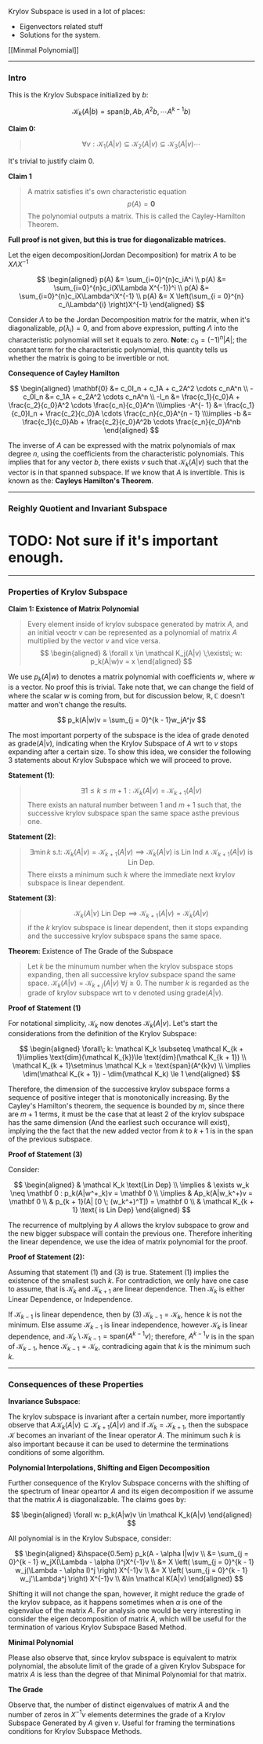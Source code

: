 Krylov Subspace is used in a lot of places: 
* Eigenvectors related stuff
* Solutions for the system. 

[[Minmal Polynomial]]

---
### **Intro**

This is the Krylov Subspace initialized by $b$: 

$$
\mathcal{K}_k(A|b) = \text{span}( b, Ab, A^2b, \cdots A^{k - 1}b)
$$

**Claim 0:**
> $$
> \forall v: \mathcal{K}_1(A|v)  \subseteq  \mathcal{K}_2(A|v)  \subseteq \mathcal{K}_3(A|v)  \cdots 
> $$

It's trivial to justify claim 0. 


**Claim 1**

> A matrix satisfies it's own characteristic equation 
> $$p(A) = \mathbf{0}$$ 
> The polynomial outputs a matrix. This is called the Cayley-Hamilton Theorem. 

**Full proof is not given, but this is true for diagonalizable matrices.** 

Let the eigen decomposition(Jordan Decomposition) for matrix $A$ to be $X\Lambda X^{-1}$

$$
\begin{aligned}
    p(A) &= \sum_{i=0}^{n}c_iA^i
    \\
    p(A) &= \sum_{i=0}^{n}c_i(X\Lambda X^{-1})^i
    \\
    p(A) &= \sum_{i=0}^{n}c_iX\Lambda^iX^{-1}
    \\
    p(A) &= X \left(\sum_{i = 0}^{n}
        c_i\Lambda^{i}
    \right)X^{-1}
\end{aligned}
$$

Consider $\Lambda$ to be the Jordan Decomposition matrix for the matrix, when it's diagonalizable, $p(\lambda_i) = 0$, and from above expression, putting $\Lambda$ into the characteristic polynomial will set it equals to zero. **Note**: $c_0 = (-1)^n|A|$; the constant term for the characteristic polynomial, this quantity tells us whether the matrix is going to be invertible or not. 


**Consequence of Cayley Hamilton**

$$
\begin{aligned}
    \mathbf{0} &= 
        c_0I_n + c_1A + c_2A^2 \cdots c_nA^n
    \\
    -c_0I_n &=  
    c_1A + c_2A^2 \cdots c_nA^n
    \\
    -I_n &= \frac{c_1}{c_0}A + \frac{c_2}{c_0}A^2 \cdots \frac{c_n}{c_0}A^n
    \\\implies
    -A^{- 1} &= \frac{c_1}{c_0}I_n + \frac{c_2}{c_0}A \cdots \frac{c_n}{c_0}A^{n - 1}
    \\\implies
    -b &= \frac{c_1}{c_0}Ab + \frac{c_2}{c_0}A^2b \cdots \frac{c_n}{c_0}A^nb
\end{aligned}
$$

The inverse of $A$ can be expressed with the matrix polynomials of max degree $n$, using the coefficients from the characteristic polynomials. This implies that for any vector $b$, there exists $v$ such that $\mathcal K_{k}(A|v)$ such that the vector is in that spanned subspace. If we know that $A$ is invertible. This is known as the: **Cayleys Hamilton's Theorem**.

---
### **Reighly Quotient and Invariant Subspace**
 
# TODO: Not sure if it's important enough. 

---
### **Properties of Krylov Subspace**

**Claim 1: Existence of Matrix Polynomial**

> Every element inside of krylov subspace generated by matrix $A$, and an initial veoctr $v$ can be represented as a polynomial of matrix $A$ multiplied by the vector $v$ and vice versa. 
> $$
> \begin{aligned}
>     & \forall x \in \mathcal K_j(A|v) \;\exists\; w: p_k(A|w)v = x
> \end{aligned}
> $$

We use $p_k(A|w)$ to denotes a matrix polynomial with coefficients $w$, where $w$ is a vector. No proof this is trivial. Take note that, we can change the field of where the scalar $w$ is coming from, but for discussion below, $\mathbb R, \mathbb C$  doesn't matter and won't change the results. 

$$
p_k(A|w)v = \sum_{j = 0}^{k - 1}w_jA^jv
$$

The most important porperty of the subspace is the idea of grade denoted as $\text{grade}(A|v)$, indicating when the Krylov Subspace of $A$ wrt to $v$ stops expanding after a certain size. To show this idea, we consider the following 3 statements about Krylov Subspace which we will proceed to prove. 

**Statement (1)**: 
> $$\exists 1 \le k \le m + 1: \mathcal K_k(A|v) = \mathcal K_{k + 1}(A|v)$$
> There exists an natural number between $1$ and $m+ 1$ such that, the successive krylov subspace span the same space asthe previous one. 


**Statement (2)**: 
> $$
>     \exists \min k \text{ s.t: }\mathcal K_k(A|v) = \mathcal K_{k + 1}(A|v) \implies 
>     \mathcal K_k(A|v) \text{ is Lin Ind} \wedge \mathcal K_{k + 1}(A|v) \text{ is Lin Dep}. 
> $$
> There eixsts a minimum such $k$ where the immediate next krylov subspace is linear dependent. 


**Statement (3)**: 
> $$\mathcal K_k(A|v) \text{ Lin Dep} \implies \mathcal K_{k + 1}(A|v) = \mathcal K_k(A|v)$$
> if the $k$ krylov subspace is linear dependent, then it stops expanding and the successive krylov subspace spans the same space. 

**Theorem**: Existence of The Grade of the Subspace
> Let $k$ be the minumum number when the krylov subspace stops expanding, then all successive krylov subspace spand the same space. $\mathcal K_k(A|v) = \mathcal K_{k + j}(A|v) \;\forall j \ge 0$. The number $k$ is regarded as the grade of krylov subspace wrt to v denoted using $\text{grade}(A|v)$. 

**Proof of Statement (1)**

For notational simplicity, $\mathcal K_k$ now denotes $\mathcal K_k(A|v)$. Let's start the considerations from the definition of the Krylov Subspace: 

$$
\begin{aligned}
    \forall\; k: \mathcal K_k \subseteq \mathcal K_{k + 1}\implies \text{dim}(\mathcal K_{k})\le \text{dim}(\mathcal K_{k + 1})
    \\
    \mathcal K_{k + 1}\setminus \mathcal K_k = \text{span}(A^{k}v) 
    \\
    \implies \dim(\mathcal K_{k + 1}) - \dim(\mathcal K_k) \le 1
\end{aligned}
$$

Therefore, the dimension of the successive krylov subspace forms a sequence of positive integer that is monotonically increasing. By the Cayley's Hamilton's theorem, the sequence is bounded by $m$, since there are $m + 1$ terms, it must be the case that at least 2 of the krylov subspace has the same dimension (And the earliest such occurance will exist), implying the the fact that the new added vector from $k$ to $k + 1$ is in the span of the previous subspace. 

**Proof of Statement (3)**

Consider: 

$$
\begin{aligned}
    & \mathcal K_k \text{Lin Dep}
    \\
    \implies & \exists w_k \neq \mathbf 0 : p_k(A|w^+_k)v = \mathbf 0
    \\
    \implies & Ap_k(A|w_k^+)v = \mathbf 0
    \\
    & p_{k + 1}(A| [0 \; (w_k^+)^T]) = \mathbf 0
    \\
    & \mathcal K_{k + 1} \text{ is Lin Dep}
\end{aligned}
$$

The recurrence of multplying by $A$ allows the krylov subspace to grow and the new bigger subspace will contain the previous one. Therefore inheriting the linear dependence, we use the idea of matrix polynomial for the proof. 

**Proof of Statement (2):**

Assuming that statement (1) and (3) is true. Statement (1) implies the existence of the smallest such $k$. For contradiction, we only have one case to assume, that is $\mathcal K_k$ and $\mathcal K_{k + 1}$ are linear dependence. Then $\mathcal K_k$ is either Linear Dependence, or Independence. 

If $\mathcal K_{k - 1}$ is linear dependence, then by (3) $\mathcal K_{k - 1} = \mathcal K_k$, hence $k$ is not the minimum. Else assume $\mathcal K_{k - 1}$ is linear independence, however $\mathcal K_k$ is linear dependence, and $\mathcal K_k \setminus \mathcal K_{k - 1} = \text{span}(A^{k - 1}v)$; therefore, $A^{k -1}v$ is in the span of $\mathcal K_{k -1}$, hence $\mathcal K_{k -1} = \mathcal K_k$, contradicing again that $k$ is the minimum such $k$. 

---
### **Consequences of these Properties**

**Invariance Subspace**: 

The krylov subspace is invariant after a certain number, more importantly observe that $A \mathcal K_k(A|v) \subseteq \mathcal K_{k + 1}(A|v)$ and if $\mathcal K_k = \mathcal K_{k + 1}$, then the subspace $\mathcal K$ becomes an invariant of the linear operator $A$. The minimum such $k$ is also important because it can be used to determine the terminations conditions of some algorithm. 

**Polynomial Interpolations, Shifting and Eigen Decomposition**


Further consequence of the Krylov Subspace concerns with the shifting of the spectrum of linear opeartor $A$ and its eigen decomposition if we assume that the matrix $A$ is diagonalizable. The claims goes by: 

$$
\begin{aligned}
    \forall w: p_k(A|w)v \in \mathcal K_k(A|v)
\end{aligned}
$$

All polynomial is in the Krylov Subspace, consider: 

$$
\begin{aligned}
    &\hspace{0.5em} p_k(A - \alpha I|w)v
    \\
    &= \sum_{j = 0}^{k - 1} w_jX(\Lambda - \alpha I)^jX^{-1}v
    \\
    &= X
    \left(
        \sum_{j = 0}^{k - 1} w_j(\Lambda - \alpha I)^j
    \right)
    X^{-1}v
    \\
    &= X
    \left(
        \sum_{j = 0}^{k - 1} w_j'\Lambda^j
    \right)
    X^{-1}v
    \\
    &\in \mathcal K(A|v)
\end{aligned}
$$

Shifting it will not change the span, however, it might reduce the grade of the krylov subpace, as it happens sometimes when $\alpha$ is one of the eigenvalue of the matrix $A$. For analysis one would be very interesting in consider the eigen decomposition of matrix $A$, which will be useful for the termination of various Krylov Subspace Based Method. 

**Minimal Polynomial**

Please also observe that, since krylov subspace is equivalent to matrix polynomial, the absolute limit of the grade of a given Krylov Subspace for matrix $A$ is less than the degree of that Minimal Polynomial for that matrix. 

**The Grade**

Observe that, the number of distinct eigenvalues of matrix $A$ and the number of zeros in $X^{-1}v$ elements determines the grade of a Krylov Subspace Generated by $A$ given $v$. Useful for framing the terminations conditions for Krylov Subspace Methods. 
